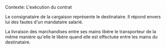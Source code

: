 Contexte: L'exécution du contrat

Le consignataire de la cargaison représente le destinataire. Il répond envers lui des fautes d'un mandataire salarié.

La livraison des marchandises entre ses mains libère le transporteur de la même manière qu'elle le libère quand elle est effectuée entre les mains du destinataire.